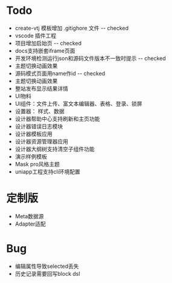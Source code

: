 # Todo

- create-vtj 模板增加 .gitighore 文件 -- checked
- vscode 插件工程
- 项目增加启始页 -- checked
- docs支持嵌套iframe页面
- 开发环境检测运行json和源码文件版本不一致时提示 -- checked
- 主题切换动画效果
- 源码模式页面用name作id -- checked
- 主题切换动画效果
- 整站发布显示结果详情
- UI物料
- UI组件：文件上传、富文本编辑器、表格、登录、锁屏
- 设置器： 样式、数据
- 设计器帮助中心支持刷新和主页功能
- 设计器错误日志模块
- 设计器模板应用
- 设计器资源管理器应用
- 设计器大纲树支持清空子组件功能
- 演示样例模板
- Mask pro风格主题
- uniapp工程支持cli环境配置

# 定制版

- Meta数据源
- Adapter适配

# Bug

- 编辑属性导致selected丢失
- 历史记录需要回写block dsl
